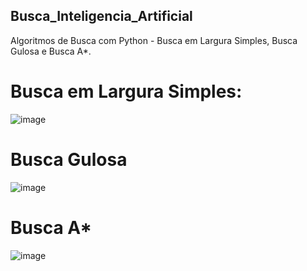 ## Busca_Inteligencia_Artificial

Algoritmos de Busca com Python - Busca em Largura Simples, Busca Gulosa e Busca A*.

# Busca em Largura Simples:
![image](https://github.com/EmelynMontevecchi/Buscas_Inteligencia_Artificial/assets/99364162/990a0a37-b1f6-4fdf-a850-8d1af75bfdd1)

# Busca Gulosa
![image](https://github.com/EmelynMontevecchi/Buscas_Inteligencia_Artificial/assets/99364162/2d6fbe1e-78c8-406c-8cd4-3ab2f196eb69)

# Busca A*
![image](https://github.com/EmelynMontevecchi/Buscas_Inteligencia_Artificial/assets/99364162/d52e2c62-f669-480e-ba9d-dba9e8146c4f)
